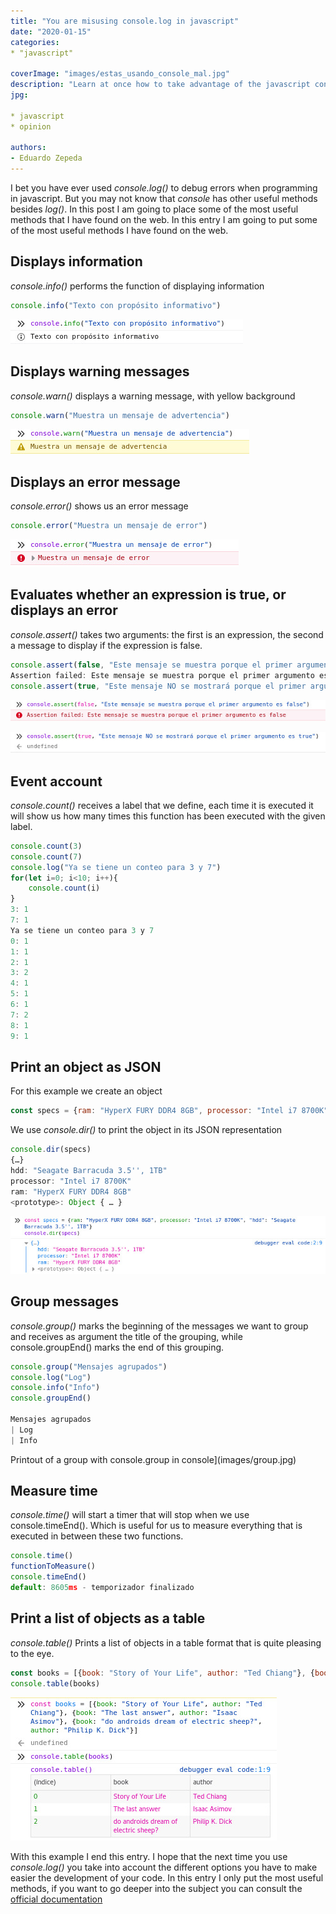 ```yaml
---
title: "You are misusing console.log in javascript"
date: "2020-01-15"
categories:
* "javascript"

coverImage: "images/estas_usando_console_mal.jpg"
description: "Learn at once how to take advantage of the javascript console object and its most useful methods to make your development easier."
jpg:

* javascript
* opinion

authors:
- Eduardo Zepeda
---
```


I bet you have ever used _console.log()_ to debug errors when programming in javascript. But you may not know that _console_ has other useful methods besides _log()_. In this post I am going to place some of the most useful methods that I have found on the web. In this entry I am going to put some of the most useful methods I have found on the web.

## Displays information

_console.info()_ performs the function of displaying information

```javascript
console.info("Texto con propósito informativo")
```

![Print with console.info in console](images/info.jpg)

## Displays warning messages

_console.warn()_ displays a warning message, with yellow background

```javascript
console.warn("Muestra un mensaje de advertencia")
```

![Print with console.warn in console](images/warn.jpg)

## Displays an error message

_console.error()_ shows us an error message

```javascript
console.error("Muestra un mensaje de error")
```

![Error in console printed with console.error](images/error.jpg)

## Evaluates whether an expression is true, or displays an error

_console.assert()_ takes two arguments: the first is an expression, the second a message to display if the expression is false.

```javascript
console.assert(false, "Este mensaje se muestra porque el primer argumento es false")
Assertion failed: Este mensaje se muestra porque el primer argumento es false
console.assert(true, "Este mensaje NO se mostrará porque el primer argumento es true")
```

![Console printout with console.assert ara false](images/assertFalse.jpg)

![Console printout with console.assert for true](images/assertTrue.jpg)

## Event account

_console.count()_ receives a label that we define, each time it is executed it will show us how many times this function has been executed with the given label.

```javascript
console.count(3)
console.count(7)
console.log("Ya se tiene un conteo para 3 y 7")
for(let i=0; i<10; i++){
    console.count(i)
}
3: 1 
7: 1 
Ya se tiene un conteo para 3 y 7
0: 1 
1: 1 
2: 1 
3: 2 
4: 1 
5: 1 
6: 1 
7: 2
8: 1 
9: 1
```

## Print an object as JSON

For this example we create an object

```javascript
const specs = {ram: "HyperX FURY DDR4 8GB", processor: "Intel i7 8700K", "hdd": "Seagate Barracuda 3.5'', 1TB"}
```

We use _console.dir()_ to print the object in its JSON representation

```javascript
console.dir(specs)
{…}
hdd: "Seagate Barracuda 3.5'', 1TB"
processor: "Intel i7 8700K"
ram: "HyperX FURY DDR4 8GB"
<prototype>: Object { … }
```

![Console printout with console.dir](images/dir.jpg)

## Group messages

_console.group()_ marks the beginning of the messages we want to group and receives as argument the title of the grouping, while console.groupEnd() marks the end of this grouping.

```javascript
console.group("Mensajes agrupados")
console.log("Log")
console.info("Info")
console.groupEnd()

Mensajes agrupados
| Log
| Info
```

Printout of a group with console.group in console](images/group.jpg)

## Measure time

_console.time()_ will start a timer that will stop when we use console.timeEnd(). Which is useful for us to measure everything that is executed in between these two functions.

```javascript
console.time()
functionToMeasure()
console.timeEnd()
default: 8605ms - temporizador finalizado
```

## Print a list of objects as a table

_console.table()_ Prints a list of objects in a table format that is quite pleasing to the eye.

```javascript
const books = [{book: "Story of Your Life", author: "Ted Chiang"}, {book: "The last answer", author: "Isaac Asimov"}, {book: "do androids dream of electric sheep?", author: "Philip K. Dick"}]
console.table(books)
```

![Printing table with console.table in console](images/table-1.jpg)

With this example I end this entry. I hope that the next time you use _console.log()_ you take into account the different options you have to make easier the development of your code. In this entry I only put the most useful methods, if you want to go deeper into the subject you can consult the [official documentation](https://developer.mozilla.org/es/docs/Web/API/Console)